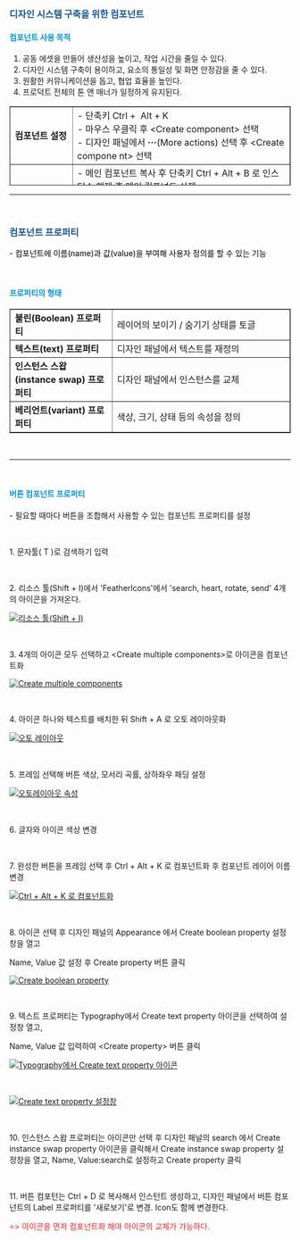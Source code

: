 <h3 data-ke-size="size23"><span style="color: #1a5490;"><b>디자인 시스템 구축을 위한 컴포넌트</b></span></h3>
<h4 data-ke-size="size20"><span style="color: #0593d3;"><b>컴포넌트 사용 목적</b></span></h4>
<ol style="list-style-type: decimal;" data-ke-list-type="decimal">
<li>공동 에셋을 만들어 생산성을 높이고, 작업 시간을 줄일 수 있다.</li>
<li>디자인 시스템 구축이 용이하고, 요소의 통일성 및 화면 안정감을 줄 수 있다.</li>
<li>원활한 커뮤니케이션을 돕고, 협업 효율을 높인다.</li>
<li>프로덕트 전체의 톤 앤 매너가 일정하게 유지된다.</li>
</ol>
<table style="border-collapse: collapse; width: 100%; height: 142px;" border="1" data-ke-align="alignLeft">
<tbody>
<tr style="height: 81px;">
<td style="width: 14.8449%; height: 81px;"><b>컴포넌트 설정</b></td>
<td style="width: 51.8216%; height: 81px;">- 단축키 Ctrl +&nbsp; Alt + K<br />- 마우스 우클릭 후 &lt;Create component&gt; 선택<br />- 디자인 패널에서 <b>&middot;&middot;&middot;</b>(More actions) 선택 후 &lt;Create compone nt&gt; 선택</td>
</tr>
<tr style="height: 41px;">
<td style="width: 14.8449%; height: 41px;"><b>컴포넌트 해제</b></td>
<td style="width: 51.8216%; height: 41px;">- 메인 컴포넌트 복사 후 단축키 Ctrl + Alt + B 로 인스턴스 해제 후 메인 컴포넌트 삭제<br />- 플러그인 detach component을 활용해 컴포넌트 해제</td>
</tr>
<tr style="height: 20px;">
<td style="width: 14.8449%; height: 20px;"><b>컴포넌트 사용하기</b></td>
<td style="width: 51.8216%; height: 20px;">- 메인 컴포넌트를 단축키 Ctrl + D 로 복사 후 인스턴스를 사용<br />- 에셋 패널(Assets)에서 컴포넌트를 드래그해서 사용<br />- &lt;Resources&gt;메뉴의 &lt;Component&gt;에서 컴포넌트를 클릭해서 사용</td>
</tr>
</tbody>
</table>
<hr contenteditable="false" data-ke-type="horizontalRule" data-ke-style="style5" />
<p data-ke-size="size16">&nbsp;</p>
<h3 data-ke-size="size23"><span style="color: #1a5490;"><b>컴포넌트 프로퍼티</b></span></h3>
<p data-ke-size="size16"><span style="color: #000000;">- 컴포넌트에 이름(name)과 값(value)을 부여해 사용자 정의를 할 수 있는 기능</span></p>
<p data-ke-size="size16">&nbsp;</p>
<h4 data-ke-size="size20"><span style="color: #0593d3;"><b>프로퍼티의 형태</b></span></h4>
<table style="border-collapse: collapse; width: 100%;" border="1" data-ke-align="alignLeft">
<tbody>
<tr>
<td style="width: 36.5116%;"><b>불린(Boolean) 프로퍼티</b></td>
<td style="width: 63.4884%;">레이어의 보이기 / 숨기기 상태를 토글</td>
</tr>
<tr>
<td style="width: 36.5116%;"><b>텍스트(text) 프로퍼티 </b></td>
<td style="width: 63.4884%;">디자인 패널에서 텍스트를 재정의</td>
</tr>
<tr>
<td style="width: 36.5116%;"><b>인스턴스 스왑(instance swap) 프로퍼티 </b></td>
<td style="width: 63.4884%;">디자인 패널에서 인스턴스를 교체</td>
</tr>
<tr>
<td style="width: 36.5116%;"><b>베리언트(variant) 프로퍼티 </b></td>
<td style="width: 63.4884%;">색상, 크기, 상태 등의 속성을 정의</td>
</tr>
</tbody>
</table>
<p data-ke-size="size16">&nbsp;</p>
<hr contenteditable="false" data-ke-type="horizontalRule" data-ke-style="style5" />
<p data-ke-size="size16">&nbsp;</p>
<h4 data-ke-size="size20"><span style="color: #0593d3;"><b>버튼 컴포넌트 프로퍼티</b></span></h4>
<p data-ke-size="size16">- 필요할 때마다 버튼을 조합해서 사용할 수 있는 컴포넌트 프로퍼티를 설정</p>
<p data-ke-size="size16">&nbsp;</p>
<p data-ke-size="size18">1. 문자툴( T )로 검색하기 입력</p>
<p data-ke-size="size18">&nbsp;</p>
<p data-ke-size="size18">2. 리소스 툴(Shift + I)에서 'FeatherIcons'에서 'search, heart, rotate, send' 4개의 아이콘을 가져온다.</p>

<a href="https://blog.kakaocdn.net/dn/brrMLl/btsI03yKDdd/FTd5aQYl4vpdVyP8c8oxdk/img.png">
    <img src="https://blog.kakaocdn.net/dn/brrMLl/btsI03yKDdd/FTd5aQYl4vpdVyP8c8oxdk/img.png" alt="리소스 툴(Shift + I)">
</a>

<p data-ke-size="size18">&nbsp;</p>
<p data-ke-size="size18">3. 4개의 아이콘 모두 선택하고 &lt;Create multiple components&gt;로 아이콘을 컴포넌트화</p>

<a href="https://blog.kakaocdn.net/dn/ck4988/btsIZzeOBuE/SJjIiXku9fkLbx9IhKyIu1/img.png">
    <img src="https://blog.kakaocdn.net/dn/ck4988/btsIZzeOBuE/SJjIiXku9fkLbx9IhKyIu1/img.png" alt="Create multiple components">
</a>

<p data-ke-size="size16">&nbsp;</p>
<p data-ke-size="size18">4. 아이콘 하나와 텍스트를 배치한 뒤 Shift + A 로 오토 레이아웃화</p>

<a href="https://blog.kakaocdn.net/dn/bAuzgp/btsI03S2CF3/hk5flc65KsZMRjPtIKyCg0/img.png">
    <img src="https://blog.kakaocdn.net/dn/bAuzgp/btsI03S2CF3/hk5flc65KsZMRjPtIKyCg0/img.png" alt="오토 레이아웃">
</a>

<p data-ke-size="size18">&nbsp;</p>
<p data-ke-size="size18">5. 프레임 선택해 버튼 색상, 모서리 곡률, 상하좌우 패딩 설정</p>

<a href="https://blog.kakaocdn.net/dn/qiix4/btsIZWAPJv5/QFI2vGeIeOiSOBjpO4zKb0/img.png">
    <img src="https://blog.kakaocdn.net/dn/qiix4/btsIZWAPJv5/QFI2vGeIeOiSOBjpO4zKb0/img.png" alt="오토레이아웃 속성">
</a>

<p data-ke-size="size18">&nbsp;</p>
<p data-ke-size="size18">6. 글자와 아이콘 색상 변경</p>
<p data-ke-size="size18">&nbsp;</p>
<p data-ke-size="size18">7. 완성한 버튼을 프레임 선택 후 Ctrl + Alt + K 로 컴포넌트화 후 컴포넌트 레이어 이름 변경</p>

<a href="https://blog.kakaocdn.net/dn/cV9Puo/btsI0eONdSM/50MvhNSskWfHstlHD4BU6k/img.png">
    <img src="https://blog.kakaocdn.net/dn/cV9Puo/btsI0eONdSM/50MvhNSskWfHstlHD4BU6k/img.png" alt="Ctrl + Alt + K 로 컴포넌트화">
</a>

<p data-ke-size="size18">&nbsp;</p>
<p data-ke-size="size18">8. 아이콘 선택 후 디자인 패널의 Appearance 에서 Create boolean property 설정창을 열고</p>
<p data-ke-size="size18">Name, Value 값 설정 후 Create property 버튼 클릭</p>

<a href="https://blog.kakaocdn.net/dn/VwluG/btsIZqoUcHp/ZauWKbq89fTRXdO5cld6rk/img.png">
    <img src="https://blog.kakaocdn.net/dn/VwluG/btsIZqoUcHp/ZauWKbq89fTRXdO5cld6rk/img.png" alt="Create boolean property">
</a>

<p data-ke-size="size18">&nbsp;</p>
<p data-ke-size="size18">9. 텍스트 프로퍼티는 Typography에서 Create text property 아이콘을 선택하여 설정창 열고,</p>
<p data-ke-size="size18">Name, Value 값 입력하여 &lt;Create property&gt; 버튼 클릭</p>

<a href="https://blog.kakaocdn.net/dn/dCG3BA/btsIZtzbiS8/aoUOhsjyM2kP1SsMQAcRP0/img.png">
    <img src="https://blog.kakaocdn.net/dn/dCG3BA/btsIZtzbiS8/aoUOhsjyM2kP1SsMQAcRP0/img.png" alt="Typography에서 Create text property 아이콘">
</a>

<p data-ke-size="size18">&nbsp;</p>

<a href="https://blog.kakaocdn.net/dn/rGOdQ/btsIZrg3aum/A0XXO01XYQoL4Za8VHTwF0/img.png">
    <img src="https://blog.kakaocdn.net/dn/rGOdQ/btsIZrg3aum/A0XXO01XYQoL4Za8VHTwF0/img.png" alt="Create text property 설정창">
</a>

<p data-ke-size="size18">&nbsp;</p>
<p data-ke-size="size18">10. 인스턴스 스왑 프로퍼티는 아이콘만 선택 후 디자인 패널의 search 에서 Create instance swap property 아이콘을 클릭해서 Create instance swap property 설정창을 열고, Name, Value:search로 설정하고 Create property 클릭</p>
<p data-ke-size="size18">&nbsp;</p>
<p data-ke-size="size18">11. 버튼 컴포턴는 Ctrl + D 로 복사해서 인스턴트 생성하고, 디자인 패널에서 버튼 컴포넌트의 Label 프로퍼티를 '새로보기'로 변경. Icon도 함께 변경한다.</p>
<p data-ke-size="size16"><span style="color: #ee2323;">=&gt; 아이콘을 먼저 컴포넌트화 해야 아이콘의 교체가 가능하다.</span></p>
<p data-ke-size="size18">&nbsp;</p>
